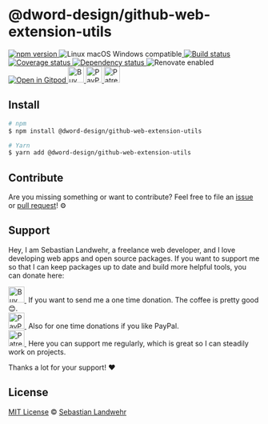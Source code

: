 <!-- TITLE/ -->
# @dword-design/github-web-extension-utils
<!-- /TITLE -->

<!-- BADGES/ -->
  <p>
    <a href="https://npmjs.org/package/@dword-design/github-web-extension-utils">
      <img
        src="https://img.shields.io/npm/v/@dword-design/github-web-extension-utils.svg"
        alt="npm version"
      >
    </a><img src="https://img.shields.io/badge/os-linux%20%7C%C2%A0macos%20%7C%C2%A0windows-blue" alt="Linux macOS Windows compatible"><a href="https://github.com/dword-design/github-web-extension-utils/actions">
      <img
        src="https://github.com/dword-design/github-web-extension-utils/workflows/build/badge.svg"
        alt="Build status"
      >
    </a><a href="https://codecov.io/gh/dword-design/github-web-extension-utils">
      <img
        src="https://codecov.io/gh/dword-design/github-web-extension-utils/branch/master/graph/badge.svg"
        alt="Coverage status"
      >
    </a><a href="https://david-dm.org/dword-design/github-web-extension-utils">
      <img src="https://img.shields.io/david/dword-design/github-web-extension-utils" alt="Dependency status">
    </a><img src="https://img.shields.io/badge/renovate-enabled-brightgreen" alt="Renovate enabled"><br/><a href="https://gitpod.io/#https://github.com/dword-design/github-web-extension-utils">
      <img src="https://gitpod.io/button/open-in-gitpod.svg" alt="Open in Gitpod">
    </a><a href="https://www.buymeacoffee.com/dword">
      <img
        src="https://www.buymeacoffee.com/assets/img/guidelines/download-assets-sm-2.svg"
        alt="Buy Me a Coffee"
        height="32"
      >
    </a><a href="https://paypal.me/SebastianLandwehr">
      <img
        src="https://dword-design.de/images/paypal.svg"
        alt="PayPal"
        height="32"
      >
    </a><a href="https://www.patreon.com/dworddesign">
      <img
        src="https://dword-design.de/images/patreon.svg"
        alt="Patreon"
        height="32"
      >
    </a>
</p>
<!-- /BADGES -->

<!-- DESCRIPTION/ -->

<!-- /DESCRIPTION -->

<!-- INSTALL/ -->
## Install

```bash
# npm
$ npm install @dword-design/github-web-extension-utils

# Yarn
$ yarn add @dword-design/github-web-extension-utils
```
<!-- /INSTALL -->

<!-- LICENSE/ -->
## Contribute

Are you missing something or want to contribute? Feel free to file an [issue](https://github.com/dword-design/github-web-extension-utils/issues) or [pull request](https://github.com/dword-design/github-web-extension-utils/pulls)! ⚙️

## Support

Hey, I am Sebastian Landwehr, a freelance web developer, and I love developing web apps and open source packages. If you want to support me so that I can keep packages up to date and build more helpful tools, you can donate here:

<p>
  <a href="https://www.buymeacoffee.com/dword">
    <img
      src="https://www.buymeacoffee.com/assets/img/guidelines/download-assets-sm-2.svg"
      alt="Buy Me a Coffee"
      height="32"
    >
  </a>&nbsp;If you want to send me a one time donation. The coffee is pretty good 😊.<br/>
  <a href="https://paypal.me/SebastianLandwehr">
    <img
      src="https://dword-design.de/images/paypal.svg"
      alt="PayPal"
      height="32"
    >
  </a>&nbsp;Also for one time donations if you like PayPal.<br/>
  <a href="https://www.patreon.com/dworddesign">
    <img
      src="https://dword-design.de/images/patreon.svg"
      alt="Patreon"
      height="32"
    >
  </a>&nbsp;Here you can support me regularly, which is great so I can steadily work on projects.
</p>

Thanks a lot for your support! ❤️

## License

[MIT License](https://opensource.org/licenses/MIT) © [Sebastian Landwehr](https://dword-design.de)
<!-- /LICENSE -->
